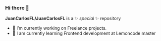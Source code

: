 ### Hi there 👋

**JuanCarlosFL/JuanCarlosFL** is a ✨ _special_ ✨ repository 


- 🔭 I’m currently working on Freelance projects.
- 🌱 I am currently learning Frontend development at Lemoncode master


